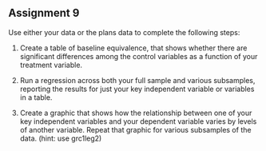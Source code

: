 ## Assignment 9

Use either your data or the plans data to complete the following steps:

1. Create a table of baseline equivalence, that shows whether there are significant differences among the control variables as a function of your treatment variable. 

2. Run a regression across both your full sample and various subsamples, reporting the results for just your key independent variable or variables in a table. 

3. Create a graphic that shows how the relationship between one of your key independent variables and your dependent variable varies by levels of another variable. Repeat that graphic for various subsamples of the data. (hint: use grc1leg2)

